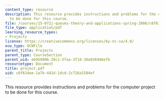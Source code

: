 ```yaml
---
content_type: resource
description: This resource provides instructions and problems for the computer project
  to be done for this course.
file: /courses/15-072j-queues-theory-and-applications-spring-2006/c6f614ee1a7b441d1dcd2c726a1584ef_project.pdf
file_type: application/pdf
learning_resource_types:
- Projects
license: https://creativecommons.org/licenses/by-nc-sa/4.0/
ocw_type: OCWFile
parent_title: Projects
parent_type: CourseSection
parent_uid: eb959806-39c1-5faa-3f18-36e836946efb
resourcetype: Document
title: project.pdf
uid: c6f614ee-1a7b-441d-1dcd-2c726a1584ef
---
```

This resource provides instructions and problems for the computer project to be done for this course.